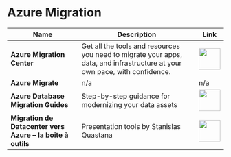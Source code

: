 # Azure Migration

| Name | Description | Link |
|--|--|--|
| **Azure Migration Center** | Get all the tools and resources you need to migrate your apps, data, and infrastructure at your own pace, with confidence. | <a href="https://azure.microsoft.com/en-us/migration/migration-journey"><img src="https://github.com/jcabeza/azure/blob/main/docs/assets/reshot-icon-link.svg?raw=true" width="50"/></a> |
| **Azure Migrate** | n/a | n/a |
| **Azure Database Migration Guides** | Step-by-step guidance for modernizing your data assets | <a href="https://learn.microsoft.com/en-us/data-migration"><img src="https://github.com/jcabeza/azure/blob/main/docs/assets/reshot-icon-link.svg?raw=true" width="50"/></a> |
| **Migration de Datacenter vers Azure – la boite à outils** | Presentation tools by Stanislas Quastana | <a href="https://www.linkedin.com/pulse/migration-de-datacenter-vers-azure-la-boite-%C3%A0-outils-quastana"><img src="https://github.com/jcabeza/azure/blob/main/docs/assets/reshot-icon-link.svg?raw=true" width="50"/></a> |